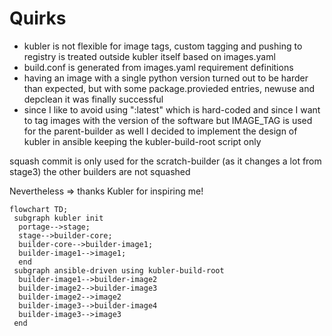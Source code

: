 
# Quirks
- kubler is not flexible for image tags, custom tagging and pushing to registry is treated outside kubler itself based on images.yaml
- build.conf is generated from images.yaml requirement definitions
- having an image with a single python version turned out to be harder than expected, but with some package.provieded entries, newuse and depclean it was finally successful
- since I like to avoid using ":latest" which is hard-coded and since I want to tag images with the version of the software but IMAGE_TAG is used for the parent-builder as well I decided to implement the design of kubler in ansible keeping the kubler-build-root script only

squash commit is only used for the scratch-builder (as it changes a lot from stage3) the other builders are not squashed

Nevertheless => thanks Kubler for inspiring me!

```mermaid
flowchart TD; 
 subgraph kubler init
  portage-->stage;
  stage-->builder-core;
  builder-core-->builder-image1;
  builder-image1-->image1;
  end
 subgraph ansible-driven using kubler-build-root
  builder-image1-->builder-image2
  builder-image2-->builder-image3
  builder-image2-->image2
  builder-image3-->builder-image4
  builder-image3-->image3
 end
```


